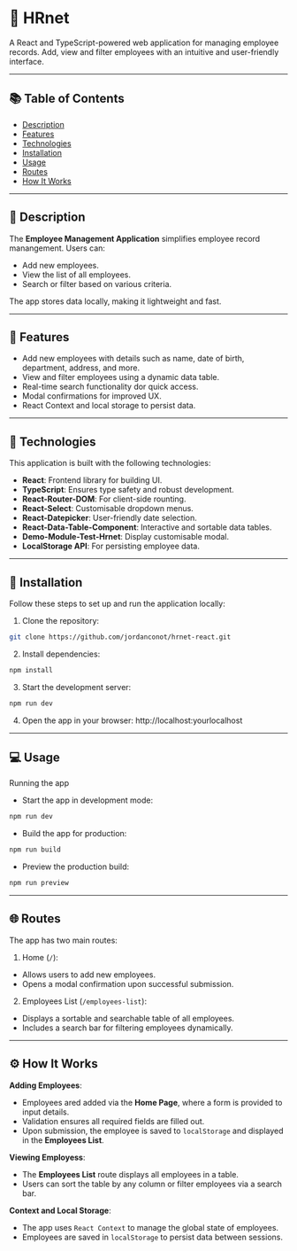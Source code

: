 # 📁 HRnet

A React and TypeScript-powered web application for managing employee records. Add, view and filter employees with an intuitive and user-friendly interface.

---

## 📚 Table of Contents

- [Description](#-description)
- [Features](#-features)
- [Technologies](#-technologies)
- [Installation](#-installation)
- [Usage](#-usage)
- [Routes](#-routes)
- [How It Works](#️-how-it-works)

---

## 📖 Description

The **Employee Management Application** simplifies employee record manangement. Users can:
- Add new employees.
- View the list of all employees.
- Search or filter based on various criteria.

The app stores data locally, making it lightweight and fast.

---

## 🌟 Features

- Add new employees with details such as name, date of birth, department, address, and more.
- View and filter employees using a dynamic data table.
- Real-time search functionality dor quick access.
- Modal confirmations for improved UX.
- React Context and local storage to persist data.

---

## 🧰 Technologies

This application is built with the following technologies:

- **React**: Frontend library for building UI.
- **TypeScript**: Ensures type safety and robust development.
- **React-Router-DOM**: For client-side rounting.
- **React-Select**: Customisable dropdown menus.
- **React-Datepicker**: User-friendly date selection.
- **React-Data-Table-Component**: Interactive and sortable data tables.
- **Demo-Module-Test-Hrnet**: Display customisable modal.
- **LocalStorage API**: For persisting employee data.

---

## 🚀 Installation

Follow these steps to set up and run the application locally:

1. Clone the repository:
```bash
git clone https://github.com/jordanconot/hrnet-react.git
```

2. Install dependencies:
```bash
npm install
```

3. Start the development server:
```bash
npm run dev
```

4. Open the app in your browser:
http://localhost:yourlocalhost

---

## 💻 Usage

Running the app

- Start the app in development mode:
```bash
npm run dev
```

- Build the app for production:
```bash
npm run build
```

- Preview the production build:
```bash
npm run preview
```

---

## 🌐 Routes

The app has two main routes:

1. Home (`/`):
- Allows users to add new employees.
- Opens a modal confirmation upon successful submission.

2. Employees List (`/employees-list`):
- Displays a sortable and searchable table of all employees.
- Includes a search bar for filtering employees dynamically.

---

## ⚙️ How It Works

**Adding Employees**:

- Employees ared added via the **Home Page**, where a form is provided to input details.
- Validation ensures all required fields are filled out.
- Upon submission, the employee is saved to `localStorage` and displayed in the **Employees List**.

**Viewing Employess**:

- The **Employees List** route displays all employees in a table.
- Users can sort the table by any column or filter employees via a search bar.

**Context and Local Storage**:

- The app uses `React Context` to manage the global state of employees.
- Employees are saved in `localStorage` to persist data between sessions.
